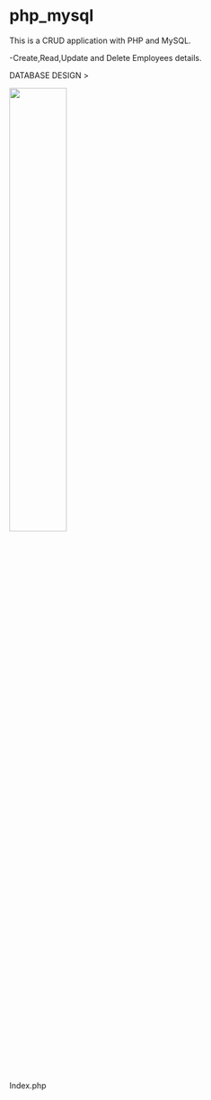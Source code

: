 # php_mysql

This is a CRUD application with PHP and MySQL.

-Create,Read,Update and Delete Employees details.

DATABASE DESIGN >

<img src="https://user-images.githubusercontent.com/69755626/103450651-5f53f100-4cf4-11eb-810a-dc90a87f051e.PNG" width="45%"></img> 

Index.php
